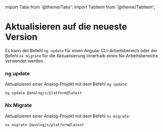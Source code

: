 import Tabs from '@theme/Tabs';
import TabItem from '@theme/TabItem';

# Aktualisieren auf die neueste Version

Es kann det Befehl `ng update` für einen Angular CLI-Arbeitsbereich oder der Befehl `nx migrate` für die Aktualisierung innerhalb eines Nx-Arbeitsbereichs verwendet werden.

<Tabs groupId="app-upgrader">
  <TabItem label="ng update" value="ng-update">

### ng update

Aktualisieren einer Analog-Projekt mit dem Befehl `ng update`:

```shell
ng update @analogjs/platform@latest
```

</TabItem>

  <TabItem label="Nx migrate" value="nx-migrate">

### Nx Migrate

Aktualisieren einer Analog-Projekt mit dem Befehl `nx migrate`:

```shell
nx migrate @analogjs/platform@latest
```

</TabItem>
</Tabs>
